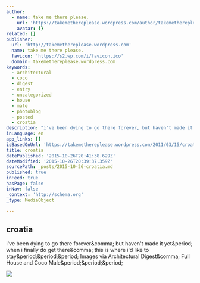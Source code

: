 ```yaml
---
author:
  - name: take me there please.
    url: 'https://takemethereplease.wordpress.com/author/takemethereplease/'
    avatar: {}
related: []
publisher:
  url: 'http://takemethereplease.wordpress.com'
  name: take me there please.
  favicon: 'https://s2.wp.com/i/favicon.ico'
  domain: takemethereplease.wordpress.com
keywords:
  - architectural
  - coco
  - digest
  - entry
  - uncategorized
  - house
  - male
  - photoblog
  - posted
  - croatia
description: "i've been dying to go there forever, but haven't made it yet. when i finally do get there, this is where i'd like to stay... Images via Architectural Digest, Full House and Coco Male..."
inLanguage: en
app_links: []
isBasedOnUrl: 'https://takemethereplease.wordpress.com/2011/03/15/croatia/'
title: croatia
datePublished: '2015-10-26T20:41:38.629Z'
dateModified: '2015-10-26T20:39:37.359Z'
sourcePath: _posts/2015-10-26-croatia.md
published: true
inFeed: true
hasPage: false
inNav: false
_context: 'http://schema.org'
_type: MediaObject

---
```

<article style=""><h1>croatia</h1><p>i've been dying to go there forever&amp;comma; but haven't made it yet&amp;period; when i finally do get there&amp;comma; this is where i'd like to stay&amp;period;&amp;period;&amp;period; Images via Architectural Digest&amp;comma; Full House and Coco Male&amp;period;&amp;period;&amp;period;</p><img src="https://i1.wp.com/takemethereplease.files.wordpress.com/2011/03/croatia1.jpg?fit=440%2C330" /></article>